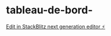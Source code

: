 # tableau-de-bord-

[Edit in StackBlitz next generation editor ⚡️](https://stackblitz.com/~/github.com/DREAMCE-TECH/tableau-de-bord-)
